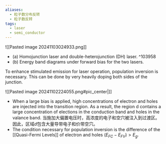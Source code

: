 ```yaml
---
aliases:
  - 粒子数分布反转
  - 粒子数反转
tags:
  - laser
  - semi_conductor
---
```

![[Pasted image 20241103024933.png]]
- (a) Homojunction laser and double-heterojunction (DH) laser. ^103958
- (b) Energy band diagrams under forward bias for the two lasers.


To enhance stimulated emission for laser operation, population inversion is necessary. This can be done by very heavily doping both sides of the junction.

![[Pasted image 20241102224055.png#pic_center|]]
- When a large bias is applied, high concentrations of electron and holes are injected into the transition region. As a result, the region d contains a large concentration of elections in the conduction band and holes in the valance band.
  当施加大偏置电压时，高浓度的电子和空穴被注入到过渡区。因此，区域$d$包含大量导带电子和价带空穴。
- The condition necessary for population inversion is the difference of the [[Quasi-Fermi Levels]] of electron and holes $(E_{FC}-E_{FV})>E_g$.